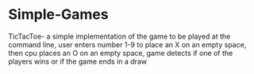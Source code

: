 # Simple-Games

TicTacToe- a simple implementation of the game to be played at the command line, user enters number 1-9 to place an X on an empty space, then cpu places an O on an empty space, game detects if one of the players wins or if the game ends in a draw
